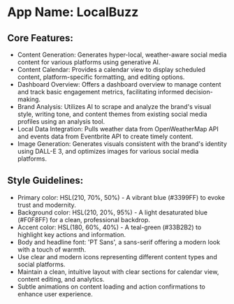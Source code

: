 # **App Name**: LocalBuzz

## Core Features:

- Content Generation: Generates hyper-local, weather-aware social media content for various platforms using generative AI.
- Content Calendar: Provides a calendar view to display scheduled content, platform-specific formatting, and editing options.
- Dashboard Overview: Offers a dashboard overview to manage content and track basic engagement metrics, facilitating informed decision-making.
- Brand Analysis: Utilizes AI to scrape and analyze the brand's visual style, writing tone, and content themes from existing social media profiles using an analysis tool.
- Local Data Integration: Pulls weather data from OpenWeatherMap API and events data from Eventbrite API to create timely content.
- Image Generation: Generates visuals consistent with the brand's identity using DALL-E 3, and optimizes images for various social media platforms.

## Style Guidelines:

- Primary color: HSL(210, 70%, 50%) - A vibrant blue (#3399FF) to evoke trust and modernity.
- Background color: HSL(210, 20%, 95%) - A light desaturated blue (#F0F8FF) for a clean, professional backdrop.
- Accent color: HSL(180, 60%, 40%) - A teal-green (#33B2B2) to highlight key actions and information.
- Body and headline font: 'PT Sans', a sans-serif offering a modern look with a touch of warmth.
- Use clear and modern icons representing different content types and social platforms.
- Maintain a clean, intuitive layout with clear sections for calendar view, content editing, and analytics.
- Subtle animations on content loading and action confirmations to enhance user experience.